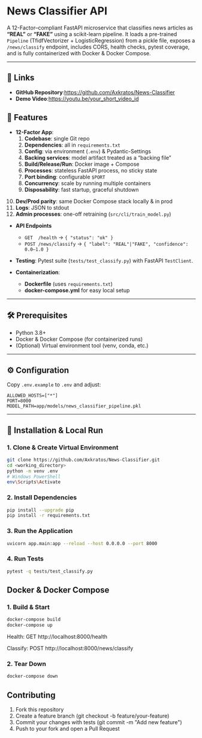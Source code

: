 # News Classifier API

A 12-Factor–compliant FastAPI microservice that classifies news articles as **“REAL”** or **“FAKE”** using a scikit-learn pipeline. It loads a pre-trained `Pipeline` (TfidfVectorizer + LogisticRegression) from a pickle file, exposes a `/news/classify` endpoint, includes CORS, health checks, pytest coverage, and is fully containerized with Docker & Docker Compose.

---

## 🔗 Links

- **GitHub Repository**:https://github.com/Axkratos/News-Classifier
- **Demo Video**:https://youtu.be/your_short_video_id 

## 🚀 Features

- **12-Factor App**:  
  1. **Codebase**: single Git repo  
  2. **Dependencies**: all in `requirements.txt`  
  3. **Config**: via environment (`.env`) & Pydantic-Settings  
  4. **Backing services**: model artifact treated as a “backing file”  
  5. **Build/Release/Run**: Docker image + Compose  
  6. **Processes**: stateless FastAPI process, no sticky state  
  7. **Port binding**: configurable `$PORT`  
  8. **Concurrency**: scale by running multiple containers  
  9. **Disposability**: fast startup, graceful shutdown  
 10. **Dev/Prod parity**: same Docker Compose stack locally & in prod  
 11. **Logs**: JSON to stdout  
 12. **Admin processes**: one-off retraining (`src/cli/train_model.py`)

- **API Endpoints**  
  - `GET  /health` → `{ "status": "ok" }`  
  - `POST /news/classify` → `{ "label": "REAL"|"FAKE", "confidence": 0.0–1.0 }`

- **Testing**: Pytest suite (`tests/test_classify.py`) with FastAPI `TestClient`.

- **Containerization**:  
  - **Dockerfile** (uses `requirements.txt`)  
  - **docker-compose.yml** for easy local setup

---

## 🛠️ Prerequisites

- Python 3.8+  
- Docker & Docker Compose (for containerized runs)  
- (Optional) Virtual environment tool (venv, conda, etc.)

---

## ⚙️ Configuration

Copy `.env.example` to `.env` and adjust:

```dotenv
ALLOWED_HOSTS=["*"]
PORT=8000
MODEL_PATH=app/models/news_classifier_pipeline.pkl

```

---

## 🎲 Installation & Local Run

### 1. Clone & Create Virtual Environment

```bash
git clone https://github.com/Axkratos/News-Classifier.git
cd <working_directory>
python -m venv .env
# Windows PowerShell
env\Scripts\Activate
```
### 2. Install Dependencies
```bash
pip install --upgrade pip
pip install -r requirements.txt
```
### 3.  Run the Application
```bash
uvicorn app.main:app --reload --host 0.0.0.0 --port 8000
```
### 4. Run Tests
```bash
pytest -q tests/test_classify.py
```
## Docker & Docker Compose

### 1. Build & Start
```bash
docker-compose build
docker-compose up
```
Health: GET http://localhost:8000/health

Classify: POST http://localhost:8000/news/classify

### 2. Tear Down
```bash
docker-compose down
```
## Contributing

1. Fork this repository
2. Create a feature branch (git checkout -b feature/your-feature)
3. Commit your changes with tests (git commit -m "Add new feature")
4. Push to your fork and open a Pull Request

